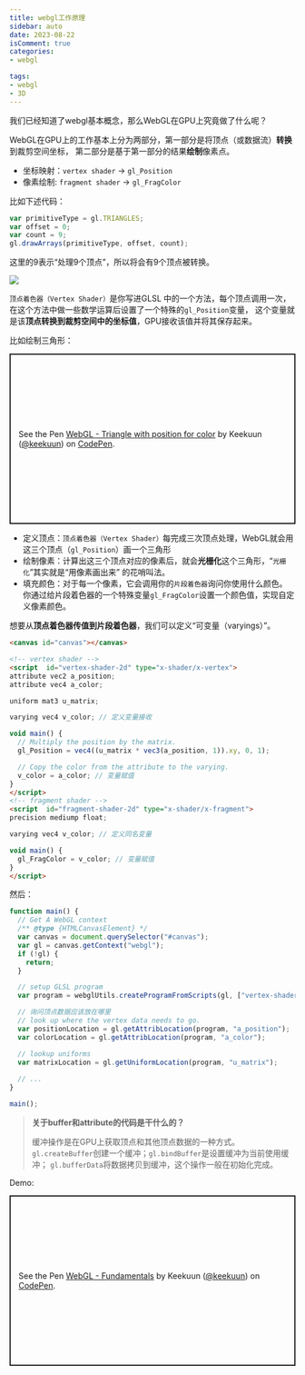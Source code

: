 ```yaml
---
title: webgl工作原理
sidebar: auto
date: 2023-08-22
isComment: true
categories: 
- webgl

tags:
- webgl
- 3D
---
```


我们已经知道了webgl基本概念，那么WebGL在GPU上究竟做了什么呢？

WebGL在GPU上的工作基本上分为两部分，第一部分是将顶点（或数据流）**转换**到裁剪空间坐标， 第二部分是基于第一部分的结果**绘制**像素点。

+ 坐标映射：`vertex shader` → `gl_Position`
+ 像素绘制: `fragment shader` → `gl_FragColor`

比如下述代码：
```js
var primitiveType = gl.TRIANGLES;
var offset = 0;
var count = 9;
gl.drawArrays(primitiveType, offset, count);
```
这里的9表示“处理9个顶点”，所以将会有9个顶点被转换。

![](https://webglfundamentals.org/webgl/lessons/resources/vertex-shader-anim.gif)

`顶点着色器（Vertex Shader）`是你写进GLSL 中的一个方法，每个顶点调用一次，在这个方法中做一些数学运算后设置了一个特殊的`gl_Position`变量， 这个变量就是该**顶点转换到裁剪空间中的坐标值**，GPU接收该值并将其保存起来。

比如绘制三角形：
<p class="codepen" data-height="300" data-default-tab="html,result" data-slug-hash="ExGaXqX" data-user="keekuun" style="height: 300px; box-sizing: border-box; display: flex; align-items: center; justify-content: center; border: 2px solid; margin: 1em 0; padding: 1em;">
  <span>See the Pen <a href="https://codepen.io/keekuun/pen/ExGaXqX">
  WebGL - Triangle with position for color</a> by Keekuun (<a href="https://codepen.io/keekuun">@keekuun</a>)
  on <a href="https://codepen.io">CodePen</a>.</span>
</p>
<script async src="https://cpwebassets.codepen.io/assets/embed/ei.js"></script>

+ 定义顶点：`顶点着色器（Vertex Shader）`每完成三次顶点处理，WebGL就会用这三个顶点（`gl_Position`）画一个三角形
+ 绘制像素：计算出这三个顶点对应的像素后，就会**光栅化**这个三角形，“`光栅化`”其实就是“用像素画出来” 的花哨叫法。
+ 填充颜色：对于每一个像素，它会调用你的`片段着色器`询问你使用什么颜色。 你通过给片段着色器的一个特殊变量`gl_FragColor`设置一个颜色值，实现自定义像素颜色。


想要从**顶点着色器传值到片段着色器**，我们可以定义“可变量（varyings）”。
```html
<canvas id="canvas"></canvas>

<!-- vertex shader -->
<script  id="vertex-shader-2d" type="x-shader/x-vertex">
attribute vec2 a_position;
attribute vec4 a_color;

uniform mat3 u_matrix;

varying vec4 v_color; // 定义变量接收

void main() {
  // Multiply the position by the matrix.
  gl_Position = vec4((u_matrix * vec3(a_position, 1)).xy, 0, 1);

  // Copy the color from the attribute to the varying.
  v_color = a_color; // 变量赋值
}
</script>
<!-- fragment shader -->
<script  id="fragment-shader-2d" type="x-shader/x-fragment">
precision mediump float;

varying vec4 v_color; // 定义同名变量

void main() {
  gl_FragColor = v_color; // 变量赋值
}
</script>
```
然后：
```js
function main() {
  // Get A WebGL context
  /** @type {HTMLCanvasElement} */
  var canvas = document.querySelector("#canvas");
  var gl = canvas.getContext("webgl");
  if (!gl) {
    return;
  }

  // setup GLSL program
  var program = webglUtils.createProgramFromScripts(gl, ["vertex-shader-2d", "fragment-shader-2d"]);

  // 询问顶点数据应该放在哪里
  // look up where the vertex data needs to go.
  var positionLocation = gl.getAttribLocation(program, "a_position");
  var colorLocation = gl.getAttribLocation(program, "a_color");

  // lookup uniforms
  var matrixLocation = gl.getUniformLocation(program, "u_matrix");
  
  // ...
}

main();
```

> **关于buffer和attribute的代码是干什么的？**
> 
> 缓冲操作是在GPU上获取顶点和其他顶点数据的一种方式。 
> `gl.createBuffer`创建一个缓冲；`gl.bindBuffer`是设置缓冲为当前使用缓冲； `gl.bufferData`将数据拷贝到缓冲，这个操作一般在初始化完成。

Demo:

<p class="codepen" data-height="300" data-default-tab="html,result" data-slug-hash="WNLbLNe" data-user="keekuun" style="height: 300px; box-sizing: border-box; display: flex; align-items: center; justify-content: center; border: 2px solid; margin: 1em 0; padding: 1em;">
  <span>See the Pen <a href="https://codepen.io/keekuun/pen/WNLbLNe">
  WebGL - Fundamentals</a> by Keekuun (<a href="https://codepen.io/keekuun">@keekuun</a>)
  on <a href="https://codepen.io">CodePen</a>.</span>
</p>
<script async src="https://cpwebassets.codepen.io/assets/embed/ei.js"></script>
